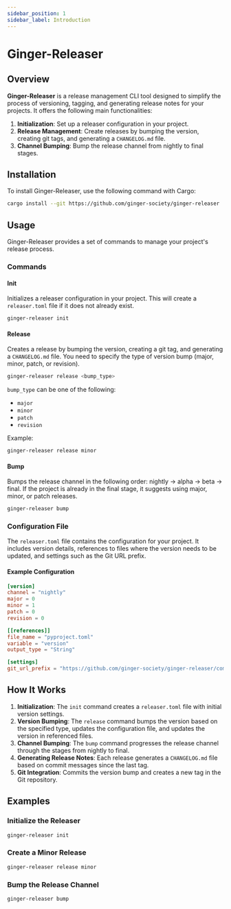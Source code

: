 ```yaml
---
sidebar_position: 1
sidebar_label: Introduction
---
```


# Ginger-Releaser

## Overview

**Ginger-Releaser** is a release management CLI tool designed to simplify the process of versioning, tagging, and generating release notes for your projects. It offers the following main functionalities:

1. **Initialization**: Set up a releaser configuration in your project.
2. **Release Management**: Create releases by bumping the version, creating git tags, and generating a `CHANGELOG.md` file.
3. **Channel Bumping**: Bump the release channel from nightly to final stages.

## Installation

To install Ginger-Releaser, use the following command with Cargo:

```sh
cargo install --git https://github.com/ginger-society/ginger-releaser
```

## Usage

Ginger-Releaser provides a set of commands to manage your project's release process.

### Commands

#### Init

Initializes a releaser configuration in your project. This will create a `releaser.toml` file if it does not already exist.

```sh
ginger-releaser init
```

#### Release

Creates a release by bumping the version, creating a git tag, and generating a `CHANGELOG.md` file. You need to specify the type of version bump (major, minor, patch, or revision).

```sh
ginger-releaser release <bump_type>
```

`bump_type` can be one of the following:
- `major`
- `minor`
- `patch`
- `revision`

Example:

```sh
ginger-releaser release minor
```

#### Bump

Bumps the release channel in the following order: nightly → alpha → beta → final. If the project is already in the final stage, it suggests using major, minor, or patch releases.

```sh
ginger-releaser bump
```

### Configuration File

The `releaser.toml` file contains the configuration for your project. It includes version details, references to files where the version needs to be updated, and settings such as the Git URL prefix.

#### Example Configuration

```toml
[version]
channel = "nightly"
major = 0
minor = 1
patch = 0
revision = 0

[[references]]
file_name = "pyproject.toml"
variable = "version"
output_type = "String"

[settings]
git_url_prefix = "https://github.com/ginger-society/ginger-releaser/commit/"
```

## How It Works

1. **Initialization**: The `init` command creates a `releaser.toml` file with initial version settings.
2. **Version Bumping**: The `release` command bumps the version based on the specified type, updates the configuration file, and updates the version in referenced files.
3. **Channel Bumping**: The `bump` command progresses the release channel through the stages from nightly to final.
4. **Generating Release Notes**: Each release generates a `CHANGELOG.md` file based on commit messages since the last tag.
5. **Git Integration**: Commits the version bump and creates a new tag in the Git repository.

## Examples

### Initialize the Releaser

```sh
ginger-releaser init
```

### Create a Minor Release

```sh
ginger-releaser release minor
```

### Bump the Release Channel

```sh
ginger-releaser bump
```
